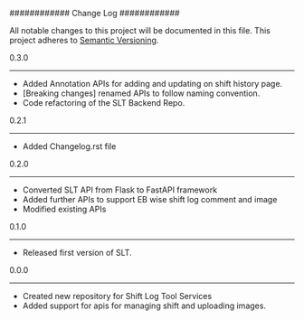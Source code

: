 ############
Change Log
############

All notable changes to this project will be documented in this file.
This project adheres to [Semantic Versioning](http://semver.org/).

0.3.0
******
* Added Annotation APIs for adding and updating on shift history page.
* [Breaking changes] renamed APIs to follow naming convention.
* Code refactoring of the SLT Backend Repo.

0.2.1
******
* Added Changelog.rst file

0.2.0
******
* Converted SLT API from Flask to FastAPI framework
* Added further APIs to support EB wise shift log comment and image
* Modified existing APIs

0.1.0
******
* Released first version of SLT.

0.0.0
******
* Created new repository for Shift Log Tool Services
* Added support for apis for managing shift and uploading images.
